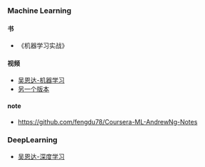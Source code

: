 ### Machine Learning

#### 书

- 《机器学习实战》

#### 视频

- [吴恩达-机器学习](https://www.bilibili.com/video/BV164411b7dx?p=3&spm_id_from=pageDriver)
- [另一个版本](https://www.bilibili.com/video/BV1W34y1i7xK?p=12)

#### note

- https://github.com/fengdu78/Coursera-ML-AndrewNg-Notes


### DeepLearning

- [吴恩达-深度学习](https://www.bilibili.com/video/BV1FT4y1E74V?p=2)
